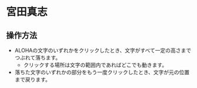 # 宮田真志

## 操作方法
- ALOHAの文字のいずれかをクリックしたとき、文字がすべて一定の高さまでつぶれて落ちます。
	- クリックする場所は文字の範囲内であればどこでも動きます。
- 落ちた文字のいずれかの部分をもう一度クリックしたとき、文字が元の位置まで戻ります。